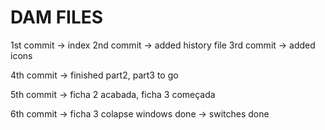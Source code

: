 # DAM FILES
1st commit -> index
2nd commit -> added history file
3rd commit -> added icons

4th commit -> finished part2, part3 to go

5th commit -> ficha 2 acabada, ficha 3 começada

6th commit -> ficha 3 colapse windows done
		   -> switches done



